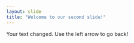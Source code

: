 ```yaml
---
layout: slide
title: "Welcome to our second slide!"
---
```

Your text changed.
Use the left arrow to go back!
